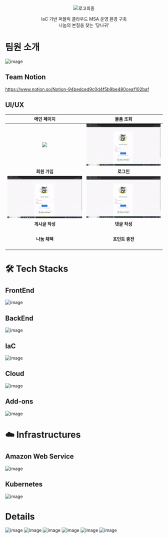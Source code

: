 <div align="center">

 ![로고최종](https://github.com/SSG-Donkey/.github/assets/50051891/b1b7f652-32ba-410c-832d-651a130c68dc)

  IaC 기반 퍼블릭 클라우드 MSA 운영 환경 구축<br>
  나눔의 본질을 찾는 '당나귀'
</div>


# 팀원 소개

![image](https://github.com/SSG-Donkey/.github/assets/50051891/b6b4301d-702d-47a0-be25-5277fd93d1a8)

## Team Notion
https://www.notion.so/Notion-94bedced9c0d4f5b9be480ceaf102baf



## UI/UX
| 메인 페이지 | 물품 조회 |
|:------------:|:------------:|
| <img src="https://github.com/SSG-Donkey/k8s-manifest-repo/assets/50051891/bbdd0bab-51fb-4f36-8401-6f2bbfab5a37?raw=true"  /> | <img src="https://github.com/namjyung/gif/blob/main/login.gif?raw=true" > | 
| **회원 가입** | **로그인** |
| <img src="https://github.com/namjyung/gif/blob/main/login.gif?raw=true"  /> | <img src="https://github.com/namjyung/gif/blob/main/login.gif?raw=true" > | 
| **게시글 작성** | **댓글 작성** |
| <img src=""  /> | <img src=""  /> | 
| **나눔 채택** | **포인트 충전** |
| <img src="" /> | <img src=""  /> | 


# 🛠 Tech Stacks
## FrontEnd
![image](https://github.com/SSG-Donkey/.github/assets/50051891/b74d5316-1a12-43a1-ae88-f4000f3aa270)


## BackEnd
![image](https://github.com/SSG-Donkey/.github/assets/50051891/cab77371-f3cd-4a5b-b685-21965da0f5ef)

## IaC
![image](https://github.com/SSG-Donkey/.github/assets/50051891/a85174d0-a96c-4574-a3e3-98e9a79ed37f)

## Cloud
![image](https://github.com/SSG-Donkey/.github/assets/50051891/2e51a711-d9a5-475b-84f1-bd603c783d1d)


## Add-ons
![image](https://github.com/SSG-Donkey/.github/assets/50051891/0256d493-82a5-4cbd-9f48-cc4f09258f17)


# ☁️ Infrastructures
## Amazon Web Service
![image](https://github.com/SSG-Donkey/.github/assets/50051891/8a6901db-5a35-4abd-8f52-39694694bc09)

## Kubernetes
![image](https://github.com/SSG-Donkey/.github/assets/50051891/f1de2c74-5367-4e78-abf6-0ca2cf99a04d)


# Details
![image](https://github.com/SSG-Donkey/.github/assets/50051891/b13282aa-db38-4fc6-83c2-f03637eb7114)
![image](https://github.com/SSG-Donkey/.github/assets/50051891/f982c427-42be-4d84-83bf-741b3187d756)
![image](https://github.com/SSG-Donkey/.github/assets/50051891/91af12cb-12ad-46be-84f0-d9c2ee34b8fa)
![image](https://github.com/SSG-Donkey/.github/assets/50051891/78ebf73e-ee2c-4a16-ab24-a685876cf3a2)
![image](https://github.com/SSG-Donkey/.github/assets/50051891/f558e3f3-ad17-443a-89fc-547a26e6de71)
![image](https://github.com/SSG-Donkey/.github/assets/50051891/e7d866a3-a378-4cf2-bc2b-cc2a8d505d5a)


